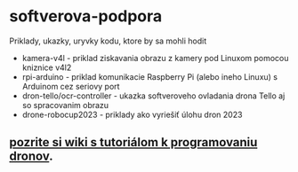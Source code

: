 # softverova-podpora
Priklady, ukazky, uryvky kodu, ktore by sa mohli hodit

* kamera-v4l    - priklad ziskavania obrazu z kamery pod Linuxom pomocou kniznice v4l2
* rpi-arduino   - priklad komunikacie Raspberry Pi (alebo ineho Linuxu) s Arduinom cez seriovy port
* dron-tello/ocr-controller - ukazka softveroveho ovladania drona Tello aj so spracovanim obrazu 
* drone-robocup2023 - priklady ako vyriešiť úlohu dron 2023

## [pozrite si wiki s tutoriálom k programovaniu dronov](https://github.com/RoboCup-Junior-Slovensko/softverova-podpora/wiki/Softv%C3%A9rov%C3%A1-podpora-pre-RoboCup-Junior-Slovensko "pozrite si wiki s tutoriálom k programovaniu dronov").  
